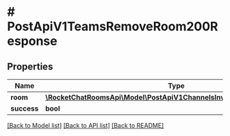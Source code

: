 # # PostApiV1TeamsRemoveRoom200Response

## Properties

Name | Type | Description | Notes
------------ | ------------- | ------------- | -------------
**room** | [**\RocketChatRoomsApi\Model\PostApiV1ChannelsInvite200ResponseChannel**](PostApiV1ChannelsInvite200ResponseChannel.md) |  | [optional]
**success** | **bool** |  | [optional]

[[Back to Model list]](../../README.md#models) [[Back to API list]](../../README.md#endpoints) [[Back to README]](../../README.md)
